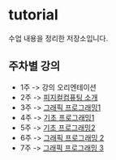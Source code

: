 # tutorial
수업 내용을 정리한 저장소입니다.

## 주차별 강의
- 1주 -> 강의 오리엔테이션
- 2주 -> [피지컬컴퓨팅 소개](./week02/readme.md)
- 3주 -> [그래픽 프로그래밍1](./week03/readme.md)
- 4주 -> [기초 프로그래밍1](./week04/readme.md)
- 5주 -> [기초 프로그래밍2](./week05/readme.md)
- 6주 -> [그래픽 프로그래밍 2](./week06/readme.md)
- 7주 -> [그래픽 프로그래밍 3](./week07/readme.md)
